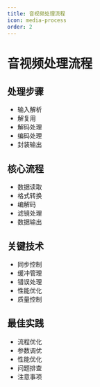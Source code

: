 ```yaml
---
title: 音视频处理流程
icon: media-process
order: 2
---
```


# 音视频处理流程

## 处理步骤
- 输入解析
- 解复用
- 解码处理
- 编码处理
- 封装输出

## 核心流程
- 数据读取
- 格式转换
- 编解码
- 滤镜处理
- 数据输出

## 关键技术
- 同步控制
- 缓冲管理
- 错误处理
- 性能优化
- 质量控制

## 最佳实践
- 流程优化
- 参数调优
- 性能优化
- 问题排查
- 注意事项
